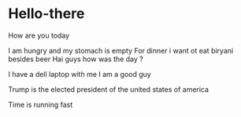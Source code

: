 # Hello-there

How are you today

I am hungry and my stomach is empty
For dinner i want ot eat biryani besides beer 
Hai guys how was the day ?

I have a dell laptop with me
I am a good guy 

Trump is the elected president of the united states of america


Time is running fast
